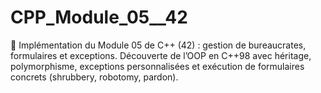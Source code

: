 # CPP_Module_05__42
📑 Implémentation du Module 05 de C++ (42) : gestion de bureaucrates, formulaires et exceptions. Découverte de l’OOP en C++98 avec héritage, polymorphisme, exceptions personnalisées et exécution de formulaires concrets (shrubbery, robotomy, pardon).

